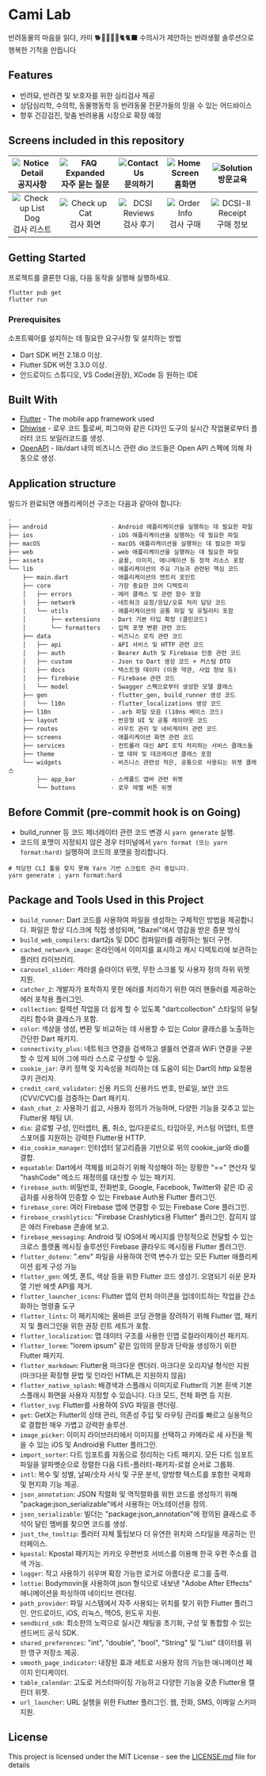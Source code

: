 # Cami Lab

<aside>
  반려동물의 마음을 읽다, 카미 🐕🐩🦮🐕‍🦺🐈🐈‍⬛
  수의사가 제안하는 반려생활 솔루션으로 행복한 기적을 만듭니다
</aside>

## Features

- 반려묘, 반려견 및 보호자를 위한 심리검사 제공
- 상담심리학, 수의학, 동물행동학 등 반려동물 전문가들의 믿을 수 있는 어드바이스
- 향후 건강검진, 맞춤 반려용품 시장으로 확장 예정

## Screens included in this repository

|      ![Notice Detail](<doc/notice detail.png>) 공지사항       | ![FAQ Expanded](<doc/FAQ expanded.png>) 자주 묻는 질문 |   ![Contact Us](<doc/contact us.png>) 문의하기    | ![Home Screen](<doc/home screen.png>) 홈화면  |        ![Solution](<doc/solution.png>) 방문교육         |
| :-----------------------------------------------------------: | :----------------------------------------------------: | :-----------------------------------------------: | :-------------------------------------------: | :-----------------------------------------------------: |
| ![Check up List Dog](<doc/check up list dog.png>) 검사 리스트 |   ![Check up Cat](<doc/check up cat.png>) 검사 화면    | ![DCSI Reviews](<doc/dcsi reviews.png>) 검사 후기 | ![Order Info](<doc/order info.png>) 검사 구매 | ![DCSI-II Receipt](<doc/dcsi-ii receipt.png>) 구매 정보 |

## Getting Started

프로젝트를 클론한 다음, 다음 동작을 실행해 실행하세요.

```shell
flutter pub get
flutter run
```

### Prerequisites

소프트웨어를 설치하는 데 필요한 요구사항 및 설치하는 방법

- Dart SDK 버전 2.18.0 이상.
- Flutter SDK 버전 3.3.0 이상.
- 안드로이드 스튜디오, VS Code(권장), XCode 등 원하는 IDE

## Built With

- [Flutter](https://flutter.dev/) - The mobile app framework used
- [Dhiwise](https://dhiwise.com/) - 로우 코드 툴로써, 피그마와 같은 디자인 도구의 실시간 작업물로부터 플러터 코드 보일러코드를 생성.
- [OpenAPI](https://openapi-generator.tech) - lib/dart 내의 비즈니스 관련 dio 코드들은 Open API 스펙에 의해 자동으로 생성.

## Application structure

빌드가 완료되면 애플리케이션 구조는 다음과 같아야 합니다:

```plaintext
.
├── android                  - Android 애플리케이션을 실행하는 데 필요한 파일
├── ios                      - iOS 애플리케이션을 실행하는 데 필요한 파일
├── macOS                    - macOS 애플리케이션을 실행하는 데 필요한 파일
├── web                      - web 애플리케이션을 실행하는 데 필요한 파일
├── assets                   - 글꼴, 이미지, 애니메이션 등 정적 리소스 포함
└── lib                      - 애플리케이션의 주요 기능과 관련된 핵심 코드
    ├── main.dart            - 애플리케이션의 엔트리 포인트
    ├── core                 - 가장 중요한 코어 디렉토리
    │   ├── errors           - 에러 클래스 및 관련 함수 포함
    │   ├── network          - 네트워크 요청/응답/오류 처리 담당 코드
    │   └── utils            - 애플리케이션의 공통 파일 및 유틸리티 포함
    │       ├── extensions   - Dart 기본 타입 확장 (클린코드)
    │       └── formatters   - 입력 포맷 변환 관련 코드
    ├── data                 - 비즈니스 로직 관련 코드
    │   ├── api              - API 서비스 및 HTTP 관련 코드
    │   ├── auth             - Bearer Auth 및 Firebase 인증 관련 코드
    │   ├── custom           - Json to Dart 생성 코드 + 커스텀 DTO
    │   ├── docs             - 텍스트형 데이터 (이용 약관, 사업 정보 등)
    │   ├── firebase         - Firebase 관련 코드
    │   └── model            - Swagger 스펙으로부터 생성한 모델 클래스
    ├── gen                  - flutter_gen, build_runner 생성 코드
    │   └── l10n             - flutter_localizations 생성 코드
    ├── l10n                 - .arb 파일 모음 (l10ns 베이스 코드)
    ├── layout               - 반응형 UI 및 공통 레이아웃 코드
    ├── routes               - 라우트 관리 및 네비게이터 관련 코드
    ├── screens              - 애플리케이션 화면 관련 코드
    ├── services             - 컨트롤러 대신 API 로직 처리하는 서비스 클래스들
    ├── theme                - 앱 테마 및 데코레이션 클래스 포함
    └── widgets              - 비즈니스 관련성 적은, 공통으로 사용되는 위젯 클래스
        ├── app_bar          - 스캐폴드 앱바 관련 위젯
        └── buttons          - 로우 레벨 버튼 위젯
```

## Before Commit (pre-commit hook is on Going)

- build_runner 등 코드 제너레이터 관련 코드 변경 시 `yarn generate` 실행.
- 코드의 포맷이 지정되지 않은 경우 터미널에서 `yarn format (또는 yarn format:hard)` 실행하여 코드의 포맷을 정리합니다.

```shell
# 적당한 CLI 툴을 찾지 못해 Yarn 기반 스크립트 관리 중입니다.
yarn generate ; yarn format:hard
```

## Package and Tools Used in this Project

- `build_runner`: Dart 코드를 사용하여 파일을 생성하는 구체적인 방법을 제공합니다. 파일은 항상 디스크에 직접 생성되며, "Bazel"에서 영감을 받은 증분 방식
- `build_web_compilers`: dart2js 및 DDC 컴파일러를 래핑하는 빌더 구현.
- `cached_network_image`: 온라인에서 이미지를 표시하고 캐시 디렉토리에 보관하는 플러터 라이브러리.
- `carousel_slider`: 캐러셀 슬라이더 위젯, 무한 스크롤 및 사용자 정의 하위 위젯 지원.
- `catcher_2`: 개발자가 포착하지 못한 에러를 처리하기 위한 여러 핸들러를 제공하는 에러 포착용 플러그인.
- `collection`: 컬렉션 작업을 더 쉽게 할 수 있도록 "dart:collection" 스타일의 유틸리티 함수와 클래스가 포함.
- `color`: 색상을 생성, 변환 및 비교하는 데 사용할 수 있는 Color 클래스를 노출하는 간단한 Dart 패키지.
- `connectivity_plus`: 네트워크 연결을 검색하고 셀룰러 연결과 WiFi 연결을 구분할 수 있게 되어 그에 따라 스스로 구성할 수 있음.
- `cookie_jar`: 쿠키 정책 및 지속성을 처리하는 데 도움이 되는 Dart의 http 요청용 쿠키 관리자.
- `credit_card_validator`: 신용 카드의 신용카드 번호, 만료일, 보안 코드(CVV/CVC)를 검증하는 Dart 패키지.
- `dash_chat_2`: 사용하기 쉽고, 사용자 정의가 가능하며, 다양한 기능을 갖추고 있는 Flutter용 채팅 UI.
- `dio`: 글로벌 구성, 인터셉터, 폼, 취소, 업/다운로드, 타임아웃, 커스텀 어댑터, 트랜스포머를 지원하는 강력한 Flutter용 HTTP.
- `dio_cookie_manager`: 인터셉터 알고리즘을 기반으로 위의 cookie_jar와 dio를 결합.
- `equatable`: Dart에서 객체를 비교하기 위해 작성해야 하는 장황한 "==" 연산자 및 "hashCode" 메소드 재정의를 대신할 수 있는 패키지.
- `firebase_auth`: 비밀번호, 전화번호, Google, Facebook, Twitter와 같은 ID 공급자를 사용하여 인증할 수 있는 Firebase Auth용 Flutter 플러그인.
- `firebase_core`: 여러 Firebase 앱에 연결할 수 있는 Firebase Core 플러그인.
- `firebase_crashlytics`: "Firebase Crashlytics용 Flutter" 플러그인. 잡히지 않은 에러 Firebase 콘솔에 보고.
- `firebase_messaging`: Android 및 iOS에서 메시지를 안정적으로 전달할 수 있는 크로스 플랫폼 메시징 솔루션인 Firebase 클라우드 메시징용 Flutter 플러그인.
- `flutter_dotenv`: ".env" 파일을 사용하여 전역 변수가 있는 모든 Flutter 애플리케이션 쉽게 구성 가능
- `flutter_gen`: 에셋, 폰트, 색상 등을 위한 Flutter 코드 생성기. 오염되기 쉬운 문자열 기반 에셋 API를 제거.
- `flutter_launcher_icons`: Flutter 앱의 런처 아이콘을 업데이트하는 작업을 간소화하는 명령줄 도구
- `flutter_lints`: 이 패키지에는 올바른 코딩 관행을 장려하기 위해 Flutter 앱, 패키지 및 플러그인을 위한 권장 린트 세트가 포함.
- `flutter_localization`: 맵 데이터 구조를 사용한 인앱 로컬라이제이션 패키지.
- `flutter_lorem`: "lorem ipsum" 같은 임의의 문장과 단락을 생성하기 위한 Flutter 패키지.
- `flutter_markdown`: Flutter용 마크다운 렌더러. 마크다운 오리지널 형식만 지원 (마크다운 확장형 문법 및 인라인 HTML은 지원하지 않음)
- `flutter_native_splash`: 배경색과 스플래시 이미지로 Flutter의 기본 흰색 기본 스플래시 화면을 사용자 지정할 수 있습니다. 다크 모드, 전체 화면 등 지원.
- `flutter_svg`: Flutter를 사용하여 SVG 파일을 렌더링.
- `get`: GetX는 Flutter의 상태 관리, 의존성 주입 및 라우팅 관리를 빠르고 실용적으로 결합한 매우 가볍고 강력한 솔루션.
- `image_picker`: 이미지 라이브러리에서 이미지를 선택하고 카메라로 새 사진을 찍을 수 있는 iOS 및 Android용 Flutter 플러그인.
- `import_sorter`: 다트 임포트를 자동으로 정리하는 다트 패키지. 모든 다트 임포트 파일을 알파벳순으로 정렬한 다음 다트-플러터-패키지-로컬 순서로 그룹화.
- `intl`: 복수 및 성별, 날짜/숫자 서식 및 구문 분석, 양방향 텍스트를 포함한 국제화 및 현지화 기능 제공.
- `json_annotation`: JSON 직렬화 및 역직렬화를 위한 코드를 생성하기 위해 "package:json_serializable"에서 사용하는 어노테이션을 정의.
- `json_serializable`: 빌더는 "package:json_annotation"에 정의된 클래스로 주석이 달린 멤버를 찾으면 코드를 생성.
- `just_the_tooltip`: 플러터 자체 툴팁보다 더 유연한 위치와 스타일을 제공하는 인터페이스.
- `kpostal`: Kpostal 패키지는 카카오 우편번호 서비스를 이용해 한국 우편 주소를 검색 가능.
- `logger`: 작고 사용하기 쉬우며 확장 가능한 로거로 아름다운 로그를 출력.
- `lottie`: Bodymovin을 사용하여 json 형식으로 내보낸 "Adobe After Effects" 애니메이션을 파싱하여 네이티브 렌더링.
- `path_provider`: 파일 시스템에서 자주 사용되는 위치를 찾기 위한 Flutter 플러그인. 안드로이드, iOS, 리눅스, 맥OS, 윈도우 지원.
- `sendbird_sdk`: 최소한의 노력으로 실시간 채팅을 초기화, 구성 및 통합할 수 있는 센드버드 공식 SDK.
- `shared_preferences`: "int", "double", "bool", "String" 및 "List<String>" 데이터를 위한 영구 저장소 제공.
- `smooth_page_indicator`: 내장된 효과 세트로 사용자 정의 가능한 애니메이션 페이지 인디케이터.
- `table_calendar`: 고도로 커스터마이징 가능하고 다양한 기능을 갖춘 Flutter용 캘린더 위젯.
- `url_launcher`: URL 실행을 위한 Flutter 플러그인. 웹, 전화, SMS, 이메일 스키마 지원.

## License

This project is licensed under the MIT License - see the [LICENSE.md](LICENSE.md) file for details
